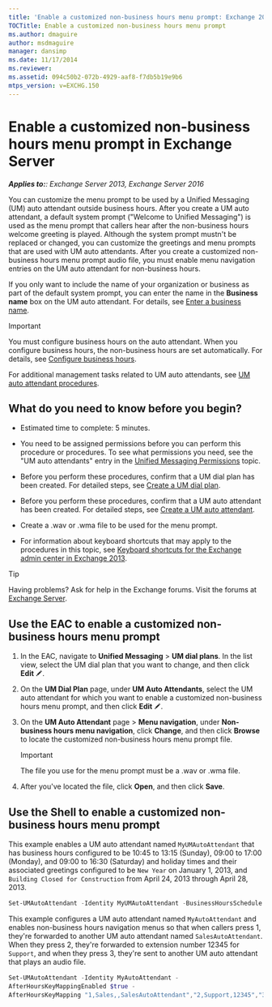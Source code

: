 ```yaml
---
title: 'Enable a customized non-business hours menu prompt: Exchange 2013 Help'
TOCTitle: Enable a customized non-business hours menu prompt
ms.author: dmaguire
author: msdmaguire
manager: dansimp
ms.date: 11/17/2014
ms.reviewer: 
ms.assetid: 094c50b2-072b-4929-aaf8-f7db5b19e9b6
mtps_version: v=EXCHG.150
---
```


# Enable a customized non-business hours menu prompt in Exchange Server

_**Applies to:**: Exchange Server 2013, Exchange Server 2016_

You can customize the menu prompt to be used by a Unified Messaging (UM) auto attendant outside business hours. After you create a UM auto attendant, a default system prompt ("Welcome to Unified Messaging") is used as the menu prompt that callers hear after the non-business hours welcome greeting is played. Although the system prompt mustn't be replaced or changed, you can customize the greetings and menu prompts that are used with UM auto attendants. After you create a customized non-business hours menu prompt audio file, you must enable menu navigation entries on the UM auto attendant for non-business hours.

If you only want to include the name of your organization or business as part of the default system prompt, you can enter the name in the **Business name** box on the UM auto attendant. For details, see [Enter a business name](enter-a-business-name-exchange-2013-help.md).

> [!IMPORTANT]
> You must configure business hours on the auto attendant. When you configure business hours, the non-business hours are set automatically. For details, see [Configure business hours](configure-business-hours-exchange-2013-help.md).

For additional management tasks related to UM auto attendants, see [UM auto attendant procedures](um-auto-attendant-procedures-exchange-2013-help.md).

## What do you need to know before you begin?

- Estimated time to complete: 5 minutes.

- You need to be assigned permissions before you can perform this procedure or procedures. To see what permissions you need, see the "UM auto attendants" entry in the [Unified Messaging Permissions](http://technet.microsoft.com/library/d326c3bc-8f33-434a-bf02-a83cc26a5498.aspx) topic.

- Before you perform these procedures, confirm that a UM dial plan has been created. For detailed steps, see [Create a UM dial plan](create-um-dial-plan-exchange-2013-help.md).

- Before you perform these procedures, confirm that a UM auto attendant has been created. For detailed steps, see [Create a UM auto attendant](create-a-um-auto-attendant-exchange-2013-help.md).

- Create a .wav or .wma file to be used for the menu prompt.

- For information about keyboard shortcuts that may apply to the procedures in this topic, see [Keyboard shortcuts for the Exchange admin center in Exchange 2013](keyboard-shortcuts-in-the-exchange-admin-center-2013-help.md).

> [!TIP]
> Having problems? Ask for help in the Exchange forums. Visit the forums at [Exchange Server](https://go.microsoft.com/fwlink/p/?linkId=60612).

## Use the EAC to enable a customized non-business hours menu prompt

1. In the EAC, navigate to **Unified Messaging** \> **UM dial plans**. In the list view, select the UM dial plan that you want to change, and then click **Edit** ![Edit icon](images/ITPro_EAC_EditIcon.gif).

2. On the **UM Dial Plan** page, under **UM Auto Attendants**, select the UM auto attendant for which you want to enable a customized non-business hours menu prompt, and then click **Edit** ![Edit icon](images/ITPro_EAC_EditIcon.gif).

3. On the **UM Auto Attendant** page \> **Menu navigation**, under **Non-business hours menu navigation**, click **Change**, and then click **Browse** to locate the customized non-business hours menu prompt file.

    > [!IMPORTANT]
    > The file you use for the menu prompt must be a .wav or .wma file.

4. After you've located the file, click **Open**, and then click **Save**.

## Use the Shell to enable a customized non-business hours menu prompt

This example enables a UM auto attendant named `MyUMAutoAttendant` that has business hours configured to be 10:45 to 13:15 (Sunday), 09:00 to 17:00 (Monday), and 09:00 to 16:30 (Saturday) and holiday times and their associated greetings configured to be `New Year` on January 1, 2013, and `Building Closed for Construction` from April 24, 2013 through April 28, 2013.

```powershell
Set-UMAutoAttendant -Identity MyUMAutoAttendant -BusinessHoursSchedule 0.10:45-0.13:15,1.09:00-1.17:00,6.09:00-6.16:30 -HolidaySchedule "New Year,newyrgrt.wav,1/2/2013","Building Closed for Construction,construction.wav,4/24/2013,4/28/2013"
```

This example configures a UM auto attendant named `MyAutoAttendant` and enables non-business hours navigation menus so that when callers press 1, they're forwarded to another UM auto attendant named `SalesAutoAttendant`. When they press 2, they're forwarded to extension number 12345 for `Support`, and when they press 3, they're sent to another UM auto attendant that plays an audio file.

```powershell
Set-UMAutoAttendant -Identity MyAutoAttendant -
AfterHoursKeyMappingEnabled $true -
AfterHoursKeyMapping "1,Sales,,SalesAutoAttendant","2,Support,12345","3,Directions,,,directions.wav"
```
